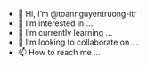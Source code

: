 - 👋 Hi, I’m @toannguyentruong-itr
- 👀 I’m interested in ...
- 🌱 I’m currently learning ...
- 💞️ I’m looking to collaborate on ...
- 📫 How to reach me ...

<!---
toannguyentruong-itr/toannguyentruong-itr is a ✨ special ✨ repository because its `README.md` (this file) appears on your GitHub profile.
You can click the Preview link to take a look at your changes.
--->
